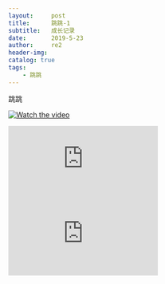```yaml
---
layout:     post
title:      跳跳-1
subtitle:   成长记录
date:       2019-5-23
author:     re2
header-img: 
catalog: true
tags:
    - 跳跳
---
```



跳跳

[![Watch the video](https://raw.github.com/GabLeRoux/WebMole/master/ressources/WebMole_Youtube_Video.png)](https://v.qq.com/txp/iframe/player.html?vid=f0873rxjvyy)


<iframe frameborder="0" src="https://v.qq.com/txp/iframe/player.html?vid=f0873rxjvyy" allowFullScreen="true"></iframe>

<embed src="https://v.qq.com/txp/iframe/player.html?vid=f0873rxjvyy" />
